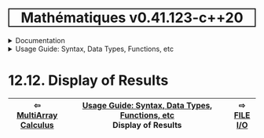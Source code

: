 <h1 style='border: 2px solid; text-align: center'>Mathématiques v0.41.123-c++20</h1>

<details>

<summary>Documentation</summary>

# [Documentation](../../README.md)<br>
1. [License](../../license/README.md)<br>
2. [About](../../about/README.md)<br>
3. [Status, Planned Work & Release Notes](../../status-release/README.md)<br>
11. [Introduction with Examples](../../intro/README.md)<br>
5. [Installation](../../installation/README.md)<br>
6. [Your First Mathématiques Project](../../first-project/README.md)<br>
12. _Usage Guide: Syntax, Data Types, Functions, etc_ <br>
8. [Benchmarks](../../benchmarks/README.md)<br>
9. [Tests](../../test/README.md)<br>
10. [Developer Guide: Modifying and Extending Mathématiques](../../developer-guide/README.md)<br>
11. [Introduction with Examples](../../intro/README.md)<br>
12. _Usage Guide: Syntax, Data Types, Functions, etc_ <br>


</details>



<details>

<summary>Usage Guide: Syntax, Data Types, Functions, etc</summary>

# [12. Usage Guide: Syntax, Data Types, Functions, etc](../README.md)<br>
12.1. [Usage Guide Notation](../notation/README.md)<br>
12.16. [Scalar Types (Real, Imaginary, Complex & Quaternion)](../numbers/README.md)<br>
12.15. [Container Types (Vector, Matrix & MultiArray)](../multiarrays/README.md)<br>
12.17. [Operators](../operators/README.md)<br>
12.5. [Functions](../functions/README.md)<br>
12.6. [Linear Algebra](../linear-algebra/README.md)<br>
12.7. [Indexing, Masks, and Sorting](../indexing-sorting/README.md)<br>
12.8. [Ranges and Grids](../ranges-grids/README.md)<br>
12.9. [Calculus](../calculus/README.md)<br>
12.10. [Vector Calculus](../vector-calculus/README.md)<br>
12.11. [MultiArray Calculus](../tensor-calculus/README.md)<br>
12.12. _Display of Results_ <br>
12.13. [FILE I/O](../file-io/README.md)<br>
12.14. [Debug Modes](../debug/README.md)<br>
12.15. [Container Types (Vector, Matrix & MultiArray)](../multiarrays/README.md)<br>
12.16. [Scalar Types (Real, Imaginary, Complex & Quaternion)](../numbers/README.md)<br>
12.17. [Operators](../operators/README.md)<br>


</details>



# 12.12. Display of Results



| ⇦ <br />[MultiArray Calculus](../tensor-calculus/README.md)  | [Usage Guide: Syntax, Data Types, Functions, etc](../README.md)<br />Display of Results<br /><img width=1000/> | ⇨ <br />[FILE I/O](../file-io/README.md)   |
| ------------ | :-------------------------------: | ------------ |

